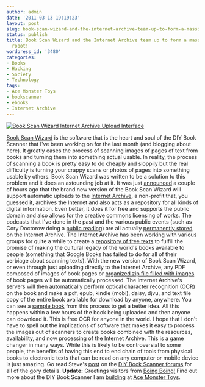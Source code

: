 ```yaml
---
author: admin
date: '2011-03-13 19:19:23'
layout: post
slug: book-scan-wizard-and-the-internet-archive-team-up-to-form-a-massive-book-scanning-robot
status: publish
title: Book Scan Wizard and the Internet Archive team up to form a massive book scanning
  robot!
wordpress_id: '3480'
categories:
- Books
- Hacking
- Society
- Technology
tags:
- Ace Monster Toys
- bookscanner
- ebooks
- Internet Archive
---
```


[![Book Scan Wizard Internet Archive Upload
Interface](http://farm6.static.flickr.com/5178/5524983866_b7e84b6074.jpg)](http://www.flickr.com/photos/albill/5524983866/ "Book Scan Wizard Internet Archive Upload Interface by albill, on Flickr")

[Book Scan Wizard](http://sourceforge.net/projects/bookscanwizard/) is
the software that is the heart and soul of the DIY Book Scanner that
I've been working on for the last month (and blogging about here). It
greatly eases the process of scanning images of pages of text from books
and turning them into something actual usable. In reality, the process
of scanning a book is pretty easy to do cheaply and sloppily but the
real difficulty is turning your crappy scans or photos of pages into
something usable by others. Book Scan Wizard was written to be a
solution to this problem and it does an astounding job at it. It was
just
[announced](http://diybookscanner.org/forum/viewtopic.php?f=9&t=907) a
couple of hours ago that the brand new version of the Book Scan Wizard
will support automatic uploads to the [Internet
Archive](http://www.archive.org), a non-profit that, you guessed it,
archives the Internet and also acts as a repository for all kinds of
digital information. Even better, it does it for free and supports the
public domain and also allows for the creative commons licensing of
works. The podcasts that I've done in the past and the various public
events (such as Cory Doctorow doing a [public
reading](http://www.archive.org/details/Doctorow_Little_Brother_Reading_at_Codys_Books))
are all actually [permanently
stored](http://www.archive.org/search.php?query=%22Al%20Billings%22) on
the Internet Archive. The Internet Archive has been working with various
groups for quite a while to create a [repository of free
texts](http://www.archive.org/details/texts) to fulfill the promise of
making the cultural legacy of the world's books available to people
(something that Google Books has failed to do for all of their verbiage
about scanning texts). With the new version of Book Scan Wizard, or even
through just uploading directly to the Internet Archive, any PDF
composed of images of book pages or [organized zip file filled with
images](http://raj.blog.archive.org/2011/02/24/new-upload-format-_images-zip-for-scribe-style-uploads/)
of book pages will be automatically processed. The Internet Archive's
servers will then automatically perform optical character recognition
(OCR) on the book and make a pdf, epub, kindle (mobi), daisy, djvu, and
text file copy of the entire book available for download by anyone,
anywhere. You can see a [sample
book](http://www.archive.org/details/BigBookOfFairyTalesA) from this
process to get a better idea. All this happens within a few hours of the
book being uploaded and then anyone can download it. This is free OCR
for anyone in the world. I hope that I don't have to spell out the
implications of software that makes it easy to process the images out of
scanners to create books combined with the resources, availability, and
now processing of the Internet Archive. This is a game changer in many
ways. While this is likely to be controversial to some people, the
benefits of having this end to end chain of tools from physical books to
electronic texts that can be read on any computer or mobile device is
just amazing. Go read Steve's
[post](http://diybookscanner.org/forum/viewtopic.php?f=9&t=907) on the
[DIY Book Scanner forums](http://diybookscanner.org/forum/index.php) for
all of the gory details. **Update:** Greetings visitors from [Boing
Boing!](http://boingboing.net/2011/03/14/automatically-add-sc.html) Find
out more about the DIY Book Scanner I am
[building](http://www.openbuddha.com/tag/bookscanner/) at [Ace Monster
Toys](http://www.acemonstertoys.org).

